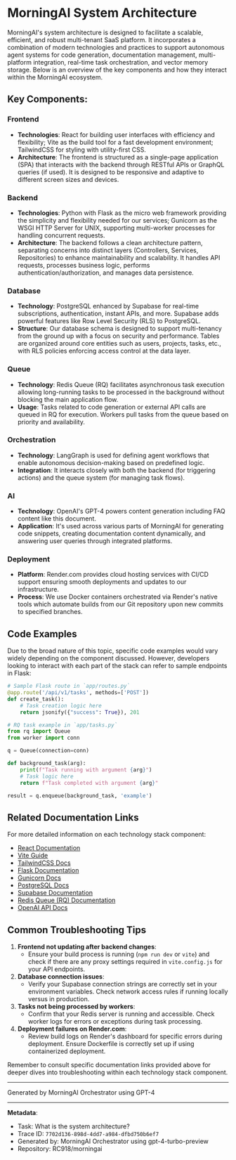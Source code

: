 # MorningAI System Architecture

MorningAI's system architecture is designed to facilitate a scalable, efficient, and robust multi-tenant SaaS platform. It incorporates a combination of modern technologies and practices to support autonomous agent systems for code generation, documentation management, multi-platform integration, real-time task orchestration, and vector memory storage. Below is an overview of the key components and how they interact within the MorningAI ecosystem.

## Key Components:

### Frontend
- **Technologies**: React for building user interfaces with efficiency and flexibility; Vite as the build tool for a fast development environment; TailwindCSS for styling with utility-first CSS.
- **Architecture**: The frontend is structured as a single-page application (SPA) that interacts with the backend through RESTful APIs or GraphQL queries (if used). It is designed to be responsive and adaptive to different screen sizes and devices.

### Backend
- **Technologies**: Python with Flask as the micro web framework providing the simplicity and flexibility needed for our services; Gunicorn as the WSGI HTTP Server for UNIX, supporting multi-worker processes for handling concurrent requests.
- **Architecture**: The backend follows a clean architecture pattern, separating concerns into distinct layers (Controllers, Services, Repositories) to enhance maintainability and scalability. It handles API requests, processes business logic, performs authentication/authorization, and manages data persistence.

### Database
- **Technology**: PostgreSQL enhanced by Supabase for real-time subscriptions, authentication, instant APIs, and more. Supabase adds powerful features like Row Level Security (RLS) to PostgreSQL.
- **Structure**: Our database schema is designed to support multi-tenancy from the ground up with a focus on security and performance. Tables are organized around core entities such as users, projects, tasks, etc., with RLS policies enforcing access control at the data layer.

### Queue
- **Technology**: Redis Queue (RQ) facilitates asynchronous task execution allowing long-running tasks to be processed in the background without blocking the main application flow.
- **Usage**: Tasks related to code generation or external API calls are queued in RQ for execution. Workers pull tasks from the queue based on priority and availability.

### Orchestration
- **Technology**: LangGraph is used for defining agent workflows that enable autonomous decision-making based on predefined logic.
- **Integration**: It interacts closely with both the backend (for triggering actions) and the queue system (for managing task flows).

### AI
- **Technology**: OpenAI's GPT-4 powers content generation including FAQ content like this document. 
- **Application**: It's used across various parts of MorningAI for generating code snippets, creating documentation content dynamically, and answering user queries through integrated platforms.

### Deployment
- **Platform**: Render.com provides cloud hosting services with CI/CD support ensuring smooth deployments and updates to our infrastructure.
- **Process**: We use Docker containers orchestrated via Render's native tools which automate builds from our Git repository upon new commits to specified branches.

## Code Examples

Due to the broad nature of this topic, specific code examples would vary widely depending on the component discussed. However, developers looking to interact with each part of the stack can refer to sample endpoints in Flask:

```python
# Sample Flask route in `app/routes.py`
@app.route('/api/v1/tasks', methods=['POST'])
def create_task():
    # Task creation logic here
    return jsonify({"success": True}), 201

# RQ task example in `app/tasks.py`
from rq import Queue
from worker import conn

q = Queue(connection=conn)

def background_task(arg):
    print(f"Task running with argument {arg}")
    # Task logic here
    return f"Task completed with argument {arg}"

result = q.enqueue(background_task, 'example')
```

## Related Documentation Links

For more detailed information on each technology stack component:
- [React Documentation](https://reactjs.org/docs/getting-started.html)
- [Vite Guide](https://vitejs.dev/guide/)
- [TailwindCSS Docs](https://tailwindcss.com/docs)
- [Flask Documentation](https://flask.palletsprojects.com/en/2.0.x/)
- [Gunicorn Docs](https://gunicorn.org/#docs)
- [PostgreSQL Docs](https://www.postgresql.org/docs/)
- [Supabase Documentation](https://supabase.io/docs)
- [Redis Queue (RQ) Documentation](https://python-rq.org/docs/)
- [OpenAI API Docs](https://beta.openai.com/docs/)

## Common Troubleshooting Tips

1. **Frontend not updating after backend changes**:
   - Ensure your build process is running (`npm run dev` or `vite`) and check if there are any proxy settings required in `vite.config.js` for your API endpoints.
2. **Database connection issues**:
   - Verify your Supabase connection strings are correctly set in your environment variables. Check network access rules if running locally versus in production.
3. **Tasks not being processed by workers**:
   - Confirm that your Redis server is running and accessible. Check worker logs for errors or exceptions during task processing.
4. **Deployment failures on Render.com**:
   - Review build logs on Render's dashboard for specific errors during deployment. Ensure Dockerfile is correctly set up if using containerized deployment.

Remember to consult specific documentation links provided above for deeper dives into troubleshooting within each technology stack component.

---
Generated by MorningAI Orchestrator using GPT-4

---

**Metadata**:
- Task: What is the system architecture?
- Trace ID: `7702d136-898d-4dd7-a984-dfbd750b6ef7`
- Generated by: MorningAI Orchestrator using gpt-4-turbo-preview
- Repository: RC918/morningai
